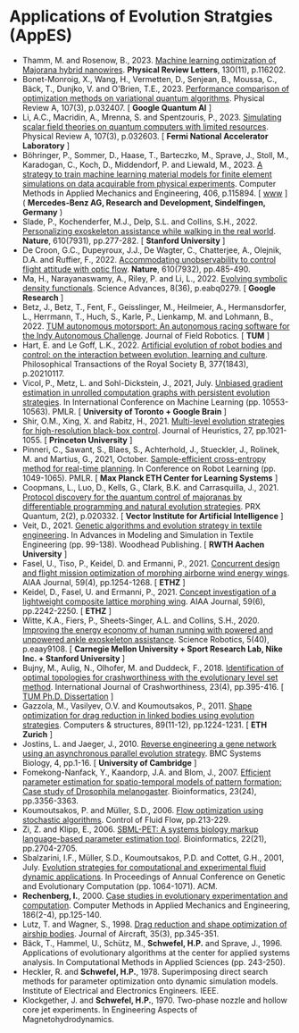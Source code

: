 # Applications of Evolution Stratgies (AppES)

* Thamm, M. and Rosenow, B., 2023. [Machine learning optimization of Majorana hybrid nanowires](https://journals.aps.org/prl/abstract/10.1103/PhysRevLett.130.116202). **Physical Review Letters**, 130(11), p.116202.
* Bonet-Monroig, X., Wang, H., Vermetten, D., Senjean, B., Moussa, C., Bäck, T., Dunjko, V. and O'Brien, T.E., 2023. [Performance comparison of optimization methods on variational quantum algorithms](https://journals.aps.org/pra/abstract/10.1103/PhysRevA.107.032407). Physical Review A, 107(3), p.032407. [ **Google Quantum AI** ]
* Li, A.C., Macridin, A., Mrenna, S. and Spentzouris, P., 2023. [Simulating scalar field theories on quantum computers with limited resources](https://journals.aps.org/pra/abstract/10.1103/PhysRevA.107.032603). Physical Review A, 107(3), p.032603. [ **Fermi National Accelerator Laboratory** ]
* Böhringer, P., Sommer, D., Haase, T., Barteczko, M., Sprave, J., Stoll, M., Karadogan, C., Koch, D., Middendorf, P. and Liewald, M., 2023. [A strategy to train machine learning material models for finite element simulations on data acquirable from physical experiments](https://www.sciencedirect.com/science/article/abs/pii/S0045782523000178). Computer Methods in Applied Mechanics and Engineering, 406, p.115894. [ [www](https://www.sciencedirect.com/science/article/abs/pii/S0045782523000178) ] ( **Mercedes-Benz AG, Research and Development, Sindelfingen, Germany** )
* Slade, P., Kochenderfer, M.J., Delp, S.L. and Collins, S.H., 2022. [Personalizing exoskeleton assistance while walking in the real world](https://www.nature.com/articles/s41586-022-05191-1). **Nature**, 610(7931), pp.277-282. [ **Stanford University** ]
* De Croon, G.C., Dupeyroux, J.J., De Wagter, C., Chatterjee, A., Olejnik, D.A. and Ruffier, F., 2022. [Accommodating unobservability to control flight attitude with optic flow](https://www.nature.com/articles/s41586-022-05182-2). **Nature**, 610(7932), pp.485-490.
* Ma, H., Narayanaswamy, A., Riley, P. and Li, L., 2022. [Evolving symbolic density functionals](https://www.science.org/doi/full/10.1126/sciadv.abq0279). Science Advances, 8(36), p.eabq0279. [ **Google Research** ]
* Betz, J., Betz, T., Fent, F., Geisslinger, M., Heilmeier, A., Hermansdorfer, L., Herrmann, T., Huch, S., Karle, P., Lienkamp, M. and Lohmann, B., 2022. [TUM autonomous motorsport: An autonomous racing software for the Indy Autonomous Challenge](https://onlinelibrary.wiley.com/doi/full/10.1002/rob.22153). Journal of Field Robotics. [ **TUM** ]
* Hart, E. and Le Goff, L.K., 2022. [Artificial evolution of robot bodies and control: on the interaction between evolution, learning and culture](https://royalsocietypublishing.org/doi/full/10.1098/rstb.2021.0117). Philosophical Transactions of the Royal Society B, 377(1843), p.20210117.
* Vicol, P., Metz, L. and Sohl-Dickstein, J., 2021, July. [Unbiased gradient estimation in unrolled computation graphs with persistent evolution strategies](). In International Conference on Machine Learning (pp. 10553-10563). PMLR. [ **University of Toronto + Google Brain** ]
* Shir, O.M., Xing, X. and Rabitz, H., 2021. [Multi-level evolution strategies for high-resolution black-box control](https://link.springer.com/article/10.1007/s10732-021-09483-z). Journal of Heuristics, 27, pp.1021-1055. [ **Princeton University** ]
* Pinneri, C., Sawant, S., Blaes, S., Achterhold, J., Stueckler, J., Rolinek, M. and Martius, G., 2021, October. [Sample-efficient cross-entropy method for real-time planning](https://proceedings.mlr.press/v155/pinneri21a/pinneri21a.pdf). In Conference on Robot Learning (pp. 1049-1065). PMLR. [ **Max Planck ETH Center for Learning Systems** ]
* Coopmans, L., Luo, D., Kells, G., Clark, B.K. and Carrasquilla, J., 2021. [Protocol discovery for the quantum control of majoranas by differentiable programming and natural evolution strategies](https://journals.aps.org/prxquantum/abstract/10.1103/PRXQuantum.2.020332). PRX Quantum, 2(2), p.020332. [ **Vector Institute for Artificial Intelligence** ]
* Veit, D., 2021. [Genetic algorithms and evolution strategy in textile engineering](https://www.sciencedirect.com/science/article/abs/pii/B9780128229774000121). In Advances in Modeling and Simulation in Textile Engineering (pp. 99-138). Woodhead Publishing. [ **RWTH Aachen University** ]
* Fasel, U., Tiso, P., Keidel, D. and Ermanni, P., 2021. [Concurrent design and flight mission optimization of morphing airborne wind energy wings](https://arc.aiaa.org/doi/10.2514/1.J059621). AIAA Journal, 59(4), pp.1254-1268. [ **ETHZ** ]
* Keidel, D., Fasel, U. and Ermanni, P., 2021. [Concept investigation of a lightweight composite lattice morphing wing](https://arc.aiaa.org/doi/10.2514/1.J059579). AIAA Journal, 59(6), pp.2242-2250. [ **ETHZ** ]
* Witte, K.A., Fiers, P., Sheets-Singer, A.L. and Collins, S.H., 2020. [Improving the energy economy of human running with powered and unpowered ankle exoskeleton assistance](https://www.science.org/doi/abs/10.1126/scirobotics.aay9108). Science Robotics, 5(40), p.eaay9108. [ **Carnegie Mellon University + Sport Research Lab, Nike Inc. + Stanford University** ]
* Bujny, M., Aulig, N., Olhofer, M. and Duddeck, F., 2018. [Identification of optimal topologies for crashworthiness with the evolutionary level set method](https://www.tandfonline.com/doi/abs/10.1080/13588265.2017.1331493). International Journal of Crashworthiness, 23(4), pp.395-416. [ [TUM Ph.D. Dissertation](https://mediatum.ub.tum.de/doc/1540709/document.pdf) ]
* Gazzola, M., Vasilyev, O.V. and Koumoutsakos, P., 2011. [Shape optimization for drag reduction in linked bodies using evolution strategies](https://www.sciencedirect.com/science/article/abs/pii/S0045794910002154). Computers & structures, 89(11-12), pp.1224-1231. [ **ETH Zurich** ]
* Jostins, L. and Jaeger, J., 2010. [Reverse engineering a gene network using an asynchronous parallel evolution strategy](https://link.springer.com/article/10.1186/1752-0509-4-17). BMC Systems Biology, 4, pp.1-16. [ **University of Cambridge** ]
* Fomekong-Nanfack, Y., Kaandorp, J.A. and Blom, J., 2007. [Efficient parameter estimation for spatio-temporal models of pattern formation: Case study of Drosophila melanogaster](https://academic.oup.com/bioinformatics/article/23/24/3356/262640). Bioinformatics, 23(24), pp.3356-3363.
* Koumoutsakos, P. and Müller, S.D., 2006. [Flow optimization using stochastic algorithms](https://link.springer.com/chapter/10.1007/978-3-540-36085-8_10). Control of Fluid Flow, pp.213-229.
* Zi, Z. and Klipp, E., 2006. [SBML-PET: A systems biology markup language-based parameter estimation tool](https://academic.oup.com/bioinformatics/article/22/21/2704/250924). Bioinformatics, 22(21), pp.2704-2705.
* Sbalzarini, I.F., Müller, S.D., Koumoutsakos, P.D. and Cottet, G.H., 2001, July. [Evolution strategies for computational and experimental fluid dynamic applications](https://dl.acm.org/doi/abs/10.5555/2955239.2955430). In Proceedings of Annual Conference on Genetic and Evolutionary Computation (pp. 1064-1071). ACM.
* **Rechenberg, I.**, 2000. [Case studies in evolutionary experimentation and computation](https://www.sciencedirect.com/science/article/abs/pii/S0045782599003813). Computer Methods in Applied Mechanics and Engineering, 186(2-4), pp.125-140.
* Lutz, T. and Wagner, S., 1998. [Drag reduction and shape optimization of airship bodies](https://arc.aiaa.org/doi/abs/10.2514/2.2313?journalCode=ja). Journal of Aircraft, 35(3), pp.345-351.
* Bäck, T., Hammel, U., Schütz, M., **Schwefel, H.P.** and Sprave, J., 1996. Applications of evolutionary algorithms at the center for applied systems analysis. In Computational Methods in Applied Sciences (pp. 243-250).
* Heckler, R. and **Schwefel, H.P.**, 1978. Superimposing direct search methods for parameter optimization onto dynamic simulation models. Institute of Electrical and Electronics Engineers. IEEE.
* Klockgether, J. and **Schwefel, H.P.**, 1970. Two-phase nozzle and hollow core jet experiments. In Engineering Aspects of Magnetohydrodynamics.
